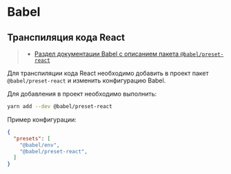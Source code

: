 # Babel

## Транспиляция кода React

> - [Раздел документации Babel с описанием пакета `@babel/preset-react`](https://babeljs.io/docs/en/babel-preset-react)

Для транспиляции кода React необходимо добавить в проект пакет `@babel/preset-react` и изменить конфигурацию Babel.

Для добавления в проект необходимо выполнить:

```sh
yarn add --dev @babel/preset-react
```

Пример конфигурации:

```json
{
  "presets": [
    "@babel/env",
    "@babel/preset-react",
  ]
}
```
